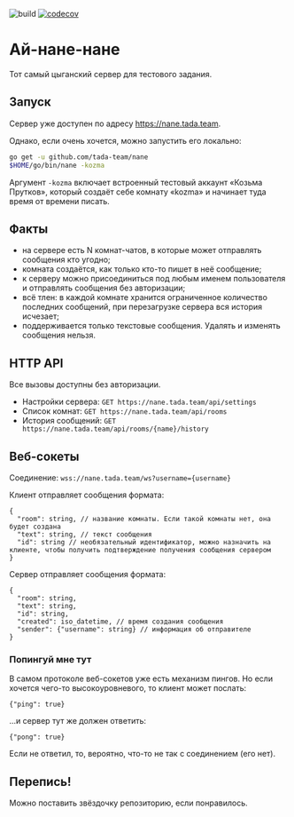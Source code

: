 ![build](https://github.com/tada-team/nane/workflows/build/badge.svg)
[![codecov](https://codecov.io/gh/tada-team/nane/branch/main/graph/badge.svg)](https://codecov.io/gh/tada-team/nane)
# Ай-нане-нане

Тот самый цыганский сервер для тестового задания.

## Запуск 

Сервер уже доступен по адресу https://nane.tada.team.
 
Однако, если очень хочется, можно запустить его локально:

```bash
go get -u github.com/tada-team/nane
$HOME/go/bin/nane -kozma
```

Аргумент `-kozma` включает встроенный тестовый аккаунт «Козьма Прутков», который создаёт себе комнату «kozma» и начинает 
туда время от времени писать.

## Факты

* на сервере есть N комнат-чатов, в которые может отправлять сообщения кто угодно;
* комната создаётся, как только кто-то пишет в неё сообщение;
* к серверу можно присоединиться под любым именем пользователя и отправлять сообщения без авторизации;
* всё тлен: в каждой комнате хранится ограниченное количество последних сообщений, при перезагрузке сервера вся история исчезает;
* поддерживается только текстовые сообщения. Удалять и изменять сообщения нельзя.

## HTTP API

Все вызовы доступны без авторизации.

 * Настройки сервера: `GET https://nane.tada.team/api/settings`
 * Список комнат: `GET https://nane.tada.team/api/rooms`
 * История сообщений: `GET https://nane.tada.team/api/rooms/{name}/history`

## Веб-сокеты

Соединение: `wss://nane.tada.team/ws?username={username}`

Клиент отправляет сообщения формата:

```text
{
  "room": string, // название комнаты. Если такой комнаты нет, она будет создана
  "text": string, // текст сообщения
  "id": string // необязательный идентификатор, можно назначить на клиенте, чтобы получить подтверждение получения сообщения сервером
}
```

Сервер отправляет сообщения формата:
```text
{
  "room": string,
  "text": string,
  "id": string,
  "created": iso_datetime, // время создания сообщения 
  "sender": {"username": string} // информация об отправителе  
}
```

### Попингуй мне тут
В самом протоколе веб-сокетов уже есть механизм пингов. Но если хочется чего-то высокоуровневого, то клиент может послать:
```text
{"ping": true}
```

...и сервер тут же должен ответить:

```text
{"pong": true}
```

Если не ответил, то, вероятно, что-то не так с соединением (его нет).

## Перепись!
Можно поставить звёздочку репозиторию, если понравилось.
